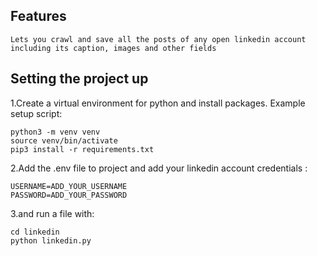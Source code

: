 ## Features

```
Lets you crawl and save all the posts of any open linkedin account including its caption, images and other fields
```

## Setting the project up

1.Create a virtual environment for python and install packages. Example setup script:

```
python3 -m venv venv
source venv/bin/activate
pip3 install -r requirements.txt
```

2.Add the .env file to project and  add your linkedin account credentials :
```
USERNAME=ADD_YOUR_USERNAME
PASSWORD=ADD_YOUR_PASSWORD

```


3.and run a file with:

```
cd linkedin
python linkedin.py
```


